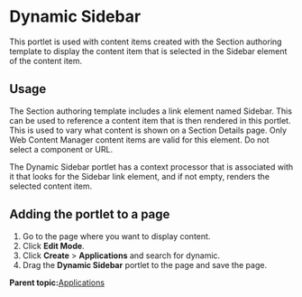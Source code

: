 # Dynamic Sidebar

This portlet is used with content items created with the Section authoring template to display the content item that is selected in the Sidebar element of the content item.

## Usage

The Section authoring template includes a link element named Sidebar. This can be used to reference a content item that is then rendered in this portlet. This is used to vary what content is shown on a Section Details page. Only Web Content Manager content items are valid for this element. Do not select a component or URL.

The Dynamic Sidebar portlet has a context processor that is associated with it that looks for the Sidebar link element, and if not empty, renders the selected content item.

## Adding the portlet to a page

1.  Go to the page where you want to display content.
2.  Click **Edit Mode**.
3.  Click **Create** \> **Applications** and search for dynamic.
4.  Drag the **Dynamic Sidebar** portlet to the page and save the page.

**Parent topic:**[Applications](../ctc/ctc-portlet-types-ctc.md)

